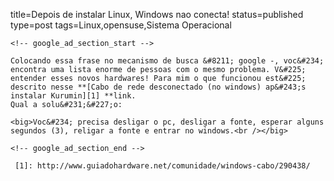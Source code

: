 title=Depois de instalar Linux, Windows nao conecta!
status=published
type=post
tags=Linux,opensuse,Sistema Operacional
~~~~~~
<!-- google_ad_section_start -->

Colocando essa frase no mecanismo de busca &#8211; google -, voc&#234; encontra uma lista enorme de pessoas com o mesmo problema. V&#225; entender esses novos hardwares! Para mim o que funcionou est&#225; descrito nesse **[Cabo de rede desconectado (no windows) ap&#243;s instalar Kurumin][1] **link.  
Qual a solu&#231;&#227;o:

<big>Voc&#234; precisa desligar o pc, desligar a fonte, esperar alguns segundos (3), religar a fonte e entrar no windows.<br /></big>

<!-- google_ad_section_end -->

 [1]: http://www.guiadohardware.net/comunidade/windows-cabo/290438/